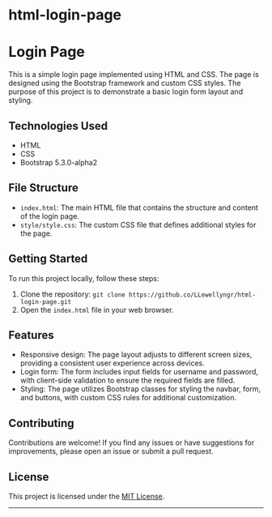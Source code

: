 # html-login-page
# Login Page

This is a simple login page implemented using HTML and CSS. The page is designed using the Bootstrap framework and custom CSS styles. The purpose of this project is to demonstrate a basic login form layout and styling.

## Technologies Used

- HTML
- CSS
- Bootstrap 5.3.0-alpha2

## File Structure

- `index.html`: The main HTML file that contains the structure and content of the login page.
- `style/style.css`: The custom CSS file that defines additional styles for the page.

## Getting Started

To run this project locally, follow these steps:

1. Clone the repository: `git clone https://github.co/LLewellyngr/html-login-page.git`
2. Open the `index.html` file in your web browser.

## Features

- Responsive design: The page layout adjusts to different screen sizes, providing a consistent user experience across devices.
- Login form: The form includes input fields for username and password, with client-side validation to ensure the required fields are filled.
- Styling: The page utilizes Bootstrap classes for styling the navbar, form, and buttons, with custom CSS rules for additional customization.

## Contributing

Contributions are welcome! If you find any issues or have suggestions for improvements, please open an issue or submit a pull request.

## License

This project is licensed under the [MIT License](LICENSE).

---


